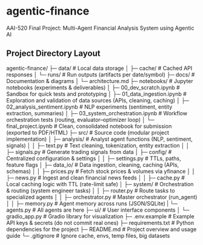 # agentic-finance
AAI-520 Final Project: Multi-Agent Financial Analysis System using Agentic AI

## Project Directory Layout

agentic-finance/
├─ data/                     # Local data storage
│  ├─ cache/                 # Cached API responses
│  └─ runs/                  # Run outputs (artifacts per date/symbol)
├─ docs/                     # Documentation & diagrams
│  └─ architecture.md
├─ notebooks/                  # Jupyter notebooks (experiments & deliverables)
│  ├─ 00_dev_scratch.ipynb     # Sandbox for quick tests and prototyping
│  ├─ 01_data_ingestion.ipynb  # Exploration and validation of data sources (APIs, cleaning, caching)
│  ├─ 02_analysis_sentiment.ipynb # NLP experiments (sentiment, entity extraction, summaries)
│  ├─ 03_system_orchestration.ipynb # Workflow orchestration tests (routing, evaluator–optimizer loop)
│  └─ final_project.ipynb      # Clean, consolidated notebook for submission (exported to PDF/HTML)
├─ src/                      # Source code (modular project implementation)
│  ├─ analysis/              # Analyst agent functions (NLP, sentiment, signals)
│  │  ├─ text.py             # Text cleaning, tokenization, entity extraction <Ali>
│  │  ├─ signals.py          # Generate trading signals from data <Victor>
│  ├─ config/                # Centralized configuration & settings
│  │  ├─ settings.py         # TTLs, paths, feature flags <Ali>
│  ├─ data_io/               # Data ingestion, cleaning, caching (APIs, schemas)
│  │  ├─ prices.py           # Fetch stock prices & volumes via yfinance <Victor>
│  │  ├─ news.py             # Ingest and clean financial news feeds <Victor>
│  │  ├─ cache.py            # Local caching logic with TTL (rate-limit safe) <Victor>
│  ├─ system/                # Orchestration & routing (system engineer tasks)
│  │  ├─ router.py           # Route tasks to specialized agents <Ali>
│  │  ├─ orchestrator.py     # Master orchestrator (run_agent) <Ali>
│  │  ├─ memory.py           # Agent memory across runs (JSON/SQLite) <Ali>
|  └─ agents.py              # All agents are here <Sunitha>
├─ ui/                       # User interface components
│  └─ gradio_app.py          # Gradio library for visualization <Ali>
├─ .env.example              # Example API keys & secrets (do not commit real ones)
├─ requirements.txt          # Python dependencies for the project
├─ README.md                 # Project overview and usage guide
└─ .gitignore                # Ignore cache, envs, temp files, big datasets